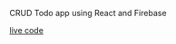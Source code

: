 CRUD Todo app using React and Firebase

[live code](https://super-cool-site-by-jasoncassella.netlify.app/)

